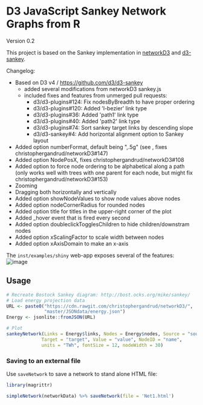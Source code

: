 # D3 JavaScript Sankey Network Graphs from R

Version 0.2

This project is based on the Sankey implementation in [networkD3](https://github.com/christophergandrud/networkD3) and [d3-sankey](https://github.com/d3/d3-sankey).  

Changelog:
 - Based on D3 v4 / https://github.com/d3/d3-sankey 
     - added several modifications from networkD3 sankey.js 
     - included fixes and features from unmerged pull requests:
       - d3/d3-plugins#124: Fix nodesByBreadth to have proper ordering
       - d3/d3-plugins#120: Added 'l-bezier' link type
       - d3/d3-plugins#36: Added 'path1' link type
       - d3/d3-plugins#40: Added 'path2' link type
       - d3/d3-plugins#74: Sort sankey target links by descending slope
       - d3/d3-sankey#4: Add horizontal alignment option to Sankey layout
 - Added option numberFormat, default being ",.5g" (see , fixes christophergandrud/networkD3#147)
 - Added option NodePosX, fixes christophergandrud/networkD3#108 
 - Added option to force node ordering to be alphabetical along a path (only works well with trees with one parent for each node, but might fix christophergandrud/networkD3#153)
 - Zooming
 - Dragging both horizontally and vertically
 - Added option showNodeValues to show node values above nodes
 - Added option nodeCornerRadius for rounded nodes
 - Added option title for titles in the upper-right corner of the plot
 - Added <sankey id>_hover event that is fired every second
 - Added option doubleclickTogglesChildren to hide children/downstram
    nodes
 - Added option xScalingFactor to scale width between nodes
 - Added option xAxisDomain to make an x-axis




The `inst/examples/shiny` web-app exposes several of the features:
![image](https://cloud.githubusercontent.com/assets/516060/19533346/5af9a822-960d-11e6-984c-333d20f2451f.png)
 
## Usage

```R
# Recreate Bostock Sankey diagram: http://bost.ocks.org/mike/sankey/
# Load energy projection data
URL <- paste0("https://cdn.rawgit.com/christophergandrud/networkD3/",
              "master/JSONdata/energy.json")
Energy <- jsonlite::fromJSON(URL)

# Plot
sankeyNetwork(Links = Energy$links, Nodes = Energy$nodes, Source = "source",
             Target = "target", Value = "value", NodeID = "name",
             units = "TWh", fontSize = 12, nodeWidth = 30)
```

### Saving to an external file

Use `saveNetwork` to save a network to stand alone HTML file:

```R
library(magrittr)

simpleNetwork(networkData) %>% saveNetwork(file = 'Net1.html')
```

